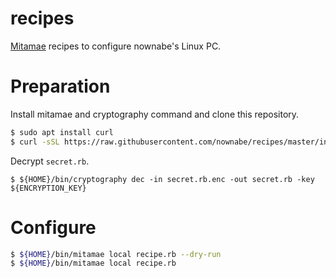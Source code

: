 recipes
=======

[Mitamae](https://github.com/itamae-kitchen/mitamae) recipes to configure nownabe's Linux PC.

# Preparation

Install mitamae and cryptography command and clone this repository.

```bash
$ sudo apt install curl
$ curl -sSL https://raw.githubusercontent.com/nownabe/recipes/master/init.sh | bash
```

Decrypt `secret.rb`.

```
$ ${HOME}/bin/cryptography dec -in secret.rb.enc -out secret.rb -key ${ENCRYPTION_KEY}
```

# Configure

```bash
$ ${HOME}/bin/mitamae local recipe.rb --dry-run
$ ${HOME}/bin/mitamae local recipe.rb
```
